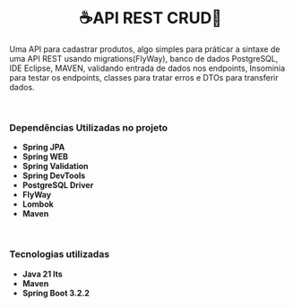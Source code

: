 <body>
  <main>
    <h1 align="center">☕API REST CRUD🍃</h1>
    <p>Uma API para cadastrar produtos, algo simples para práticar a sintaxe de uma API REST usando migrations(FlyWay), banco de dados PostgreSQL, IDE Eclipse, MAVEN, validando entrada de dados nos endpoints, Insominia para testar os endpoints, classes para tratar erros e DTOs para transferir dados.</p>
    <br>
    <h3>Dependências Utilizadas no projeto</h3>
    <ul>
        <li><strong>Spring JPA</strong></li>
        <li><strong>Spring WEB</strong></li>
        <li><strong>Spring Validation</strong></li>
        <li><strong>Spring DevTools</strong></li>
        <li><strong>PostgreSQL Driver</strong></li>
        <li><strong>FlyWay</strong></li>    
        <li><strong>Lombok</strong></li>
        <li><strong>Maven</strong></li>
    </ul>
    <br>
    <h3>Tecnologias utilizadas</h3>
    <ul>
      <li><strong>Java 21 lts</strong></li>
      <li><strong>Maven</strong></li>
      <li><strong>Spring Boot 3.2.2</strong></li>
    </ul>
  </main>
</body>
